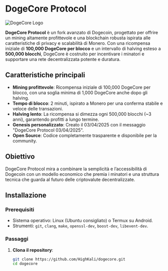 # DogeCore Protocol

![DogeCore Logo](https://via.placeholder.com/150)

**DogeCore Protocol** è un fork avanzato di Dogecoin, progettato per offrire un mining altamente profittevole e una blockchain robusta ispirata alle caratteristiche di privacy e scalabilità di Monero. Con una ricompensa iniziale di **100,000 DogeCore per blocco** e un intervallo di halving esteso a **500,000 blocchi**, DogeCore è costruito per incentivare i minatori e supportare una rete decentralizzata potente e duratura.

## Caratteristiche principali

- **Mining profittevole**: Ricompensa iniziale di 100,000 DogeCore per blocco, con una soglia minima di 1,000 DogeCore anche dopo gli halving.
- **Tempo di blocco**: 2 minuti, ispirato a Monero per una conferma stabile e veloce delle transazioni.
- **Halving lento**: La ricompensa si dimezza ogni 500,000 blocchi (~3 anni), garantendo profitti a lungo termine.
- **Genesis personalizzato**: Creato il 03/04/2025 con il messaggio "DogeCore Protocol 03/04/2025".
- **Open Source**: Codice completamente trasparente e disponibile per la community.

## Obiettivo
DogeCore Protocol mira a combinare la semplicità e l’accessibilità di Dogecoin con un modello economico che premia i minatori e una struttura tecnica che guarda al futuro delle criptovalute decentralizzate.

## Installazione

### Prerequisiti
- Sistema operativo: Linux (Ubuntu consigliato) o Termux su Android.
- Strumenti: `git`, `clang`, `make`, `openssl-dev`, `boost-dev`, `libevent-dev`.

### Passaggi
1. **Clona il repository**:
   ```bash
   git clone https://github.com/HighKali/dogecore.git
   cd dogecore
